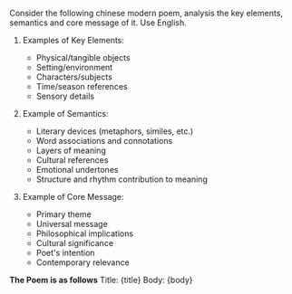 Consider the following chinese modern poem, analysis the key elements, semantics and core message of it. Use English.

1. Examples of Key Elements:
   - Physical/tangible objects
   - Setting/environment
   - Characters/subjects
   - Time/season references
   - Sensory details

2. Example of Semantics:
   - Literary devices (metaphors, similes, etc.)
   - Word associations and connotations
   - Layers of meaning
   - Cultural references
   - Emotional undertones
   - Structure and rhythm contribution to meaning

3. Example of Core Message:
   - Primary theme
   - Universal message
   - Philosophical implications
   - Cultural significance
   - Poet's intention
   - Contemporary relevance

**The Poem is as follows**
Title: {title}
Body: 
{body}

